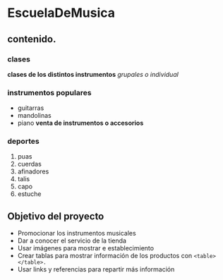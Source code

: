 # EscuelaDeMusica
 ## contenido.
### clases
**clases de los distintos instrumentos**
*grupales o individual*

### instrumentos populares 
* guitarras
* mandolinas
* piano
  **venta de instrumentos o accesorios**
### deportes
1. puas
2. cuerdas
3. afinadores
4. talis
5. capo
6. estuche

## Objetivo del proyecto

* Promocionar los instrumentos musicales
* Dar a conocer el servicio de la tienda
* Usar imágenes para mostrar e establecimiento
* Crear tablas para mostrar información de los productos con `<table> </table>.`
* Usar links y referencias para repartir más información
